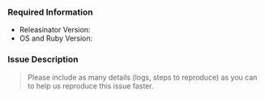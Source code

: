 ### Required Information

- Releasinator Version:
- OS and Ruby Version:

### Issue Description
> Please include as many details (logs, steps to reproduce) as you can to help us reproduce this issue faster.
